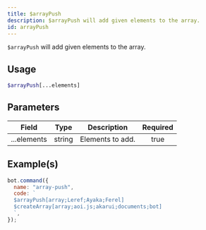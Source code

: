 ```yaml
---
title: $arrayPush
description: $arrayPush will add given elements to the array.
id: arrayPush
---
```


`$arrayPush` will add given elements to the array.

## Usage

```php
$arrayPush[...elements]
```

## Parameters

| Field       | Type   | Description      | Required |
| ----------- | ------ | ---------------- | :------: |
| ...elements | string | Elements to add. |   true   |

## Example(s)

```javascript
bot.command({
  name: "array-push",
  code: `
  $arrayPush[array;Leref;Ayaka;Ferel]
  $createArray[array;aoi.js;akarui;documents;bot]
  `,
});
```
